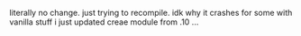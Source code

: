 literally no change. just trying to recompile. idk why it crashes for some with vanilla stuff i just updated creae module from .10 ...